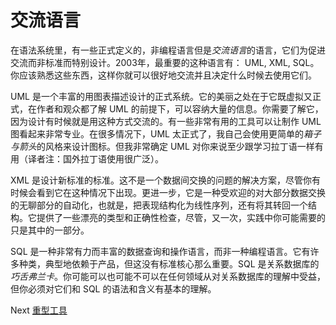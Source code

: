 # 交流语言
[//]: # (Version:1.0.0)
在语法系统里，有一些正式定义的，非编程语言但是*交流语言*的语言，它们为促进交流而非标准而特别设计。2003年，最重要的这种语言有： UML, XML, SQL。你应该熟悉这些东西，这样你就可以很好地交流并且决定什么时候去使用它们。

UML 是一个丰富的用图表描述设计的正式系统。它的美丽之处在于它既虚拟又正式，在作者和观众都了解 UML 的前提下，可以容纳大量的信息。你需要了解它，因为设计有时候就是用这种方式交流的。有一些非常有用的工具可以让制作 UML 图看起来非常专业。在很多情况下，UML 太正式了，我自己会使用更简单的*箱子与箭头*的风格来设计图标。但我非常确定 UML 对你来说至少跟学习拉丁语一样有用（译者注：国外拉丁语使用很广泛）。

XML 是设计新标准的标准。这不是一个数据间交换的问题的解决方案，尽管你有时候会看到它在这种情况下出现。更进一步，它是一种受欢迎的对大部分数据交换的无聊部分的自动化，也就是，把表现结构化为线性序列，还有将其转回一个结构。它提供了一些漂亮的类型和正确性检查，尽管，又一次，实践中你可能需要的只是其中的一部分。

SQL 是一种非常有力而丰富的数据查询和操作语言，而非一种编程语言。它有许多种类，典型地依赖于产品，但这没有标准核心那么重要。SQL 是关系数据库的*巧舌弗兰卡*。你可能可以也可能不可以在任何领域从对关系数据库的理解中受益，但你必须对它们和 SQL 的语法和含义有基本的理解。

Next [重型工具](10-Heavy-Tools.md)
